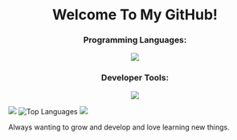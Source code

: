 <h1 align="center">Welcome To My GitHub!</h1>



<h3 align="center"> Programming Languages: </h3>
<p align="center">
  <a href="https://skillicons.dev">
    <img src="https://skillicons.dev/icons?i=php,typescript,kotlin,java,cs,c,py,lua,html,css,js" />
  </a>
</p>

<h3 align="center"> Developer Tools: </h3>
<p align="center">
  <a href="https://skillicons.dev">
    <img src="https://skillicons.dev/icons?i=git,github,react,androidstudio,firebase,mongodb,godot,unity,figma" />
  </a>
</p>

![](https://github-readme-stats.vercel.app/api?username=T2703&show_icons=true&theme=synthwave)
![Top Languages](https://github-readme-stats.vercel.app/api/top-langs/?username=T2703&hide_progress=true&theme=synthwave)
![](https://komarev.com/ghpvc/?username=T2703)


Always wanting to grow and develop and love learning new things.

